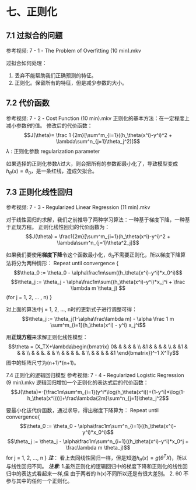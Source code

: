 # 七、正则化
## 7.1 过拟合的问题
参考视频: 7 - 1 - The Problem of Overfitting (10 min).mkv

过拟合如何处理：
1. 丢弃不能帮助我们正确预测的特征。
2. 正则化。保留所有的特征，但是减少参数的大小。

## 7.2 代价函数
参考视频: 7 - 2 - Cost Function (10 min).mkv
正则化的基本方法：在一定程度上减小参数$\theta$的值。
修改后的代价函数：
$$J(\theta)= \frac 1 {2m}[\sum^m_{i=1}((h_\theta(x^i)-y^i)^2 + \lambda\sum^n_{j=1}\theta_j^2)]$$
$\lambda$ : 正则化参数 regularization parameter

如果选择的正则化参数$\lambda$过大，则会把所有的参数都最小化了，导致模型变成$h_\theta(x)=\theta_0$，是一条红线，造成欠拟合。

## 7.3 正则化线性回归
参考视频: 7 - 3 - Regularized Linear Regression (11 min).mkv

对于线性回归的求解，我们之前推导了两种学习算法：一种基于梯度下降，一种基于正规方程。
正则化线性回归的代价函数为：
$$J(\theta) = \frac1{2m}[\sum^m_{i=1}(h_\theta(x^i)-y^i)^2 + \lambda\sum^n_{j=1}\theta^2_j]$$

如果我们要使用**梯度下降**令这个函数最小化，$\theta_0$不需要正则化，所以梯度下降算法将分为两种情形：
Repeat until convergence {
$$\theta_0 := \theta_0 - \alpha\frac1m\sum((h_\theta(x^i)-y^i)*x_0^i)$$
$$\theta_j := \theta_j - \alpha\frac1m\sum((h_\theta(x^i)-y^i)*x_j^i + \frac \lambda m \theta_j) $$   (for j = 1, 2, ... , n)
}

对上面的算法中j = 1, 2, ..., n时的更新式子进行调整可得：
$$\theta_j := \theta_j(1-\alpha\frac\lambda m) - \alpha \frac 1 m \sum^m_{i=1}(h_\theta(x^i) - y^i) x_j^i$$

用**正规方程**来求解正则化线性模型：
$$\theta = (X_TX+\lambda\begin{bmatrix}
 0&  &  &  &  & \\ 
 &1  &  &  &  & \\ 
 &  &1  &  &  & \\ 
 &  &  &.  &  & \\ 
 &  &  &  &.  & \\ 
 &  &  &  &  &1 
\end{bmatrix})^-1 X^Ty$$
图中的矩阵尺寸为(n+1)*(n+1)。

7.4 正则化的逻辑回归模型
参考视频: 7 - 4 - Regularized Logistic Regression (9 min).mkv
逻辑回归增加一个正则化的表达式后的代价函数：
$$J(\theta)=-[\frac1m\sum^m_{i=1}(y^i*\log(h_\theta(x^i))+(1-y^i)*\log(1-h_\theta(x^i)))]+\frac\lambda{2m}\sum^n_{j=1}\theta_j^2$$

要最小化该代价函数，通过求导，得出梯度下降算为：
Repeat until convergence{
$$\theta_0 := \theta_0 - \alpha\frac1m\sum^n_{i=1}((h_\theta(x^i)-y^i)*x_0^i)$$
$$\theta_j := \theta_j - \alpha\frac1m\sum^n_{i=1}((h_\theta(x^i)-y^i)*x_0^j + \frac\lambda m \theta_j)$$ 
for j = 1, 2, ..., n
}
***注***：
看上去同线性回归一样，但是知道$h_\theta(x)=g(\theta^TX)$，所以与线性回归不同。
***注意***:
1.虽然正则化的逻辑回归中的梯度下降和正则化的线性回归中的表达式看起来一样,但 由于两者的 h(x)不同所以还是有很大差别。
2. θ0 不参与其中的任何一个正则化。
